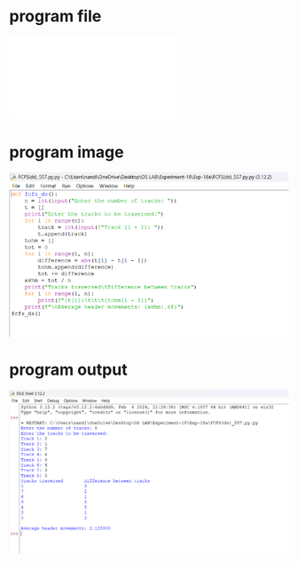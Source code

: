 # program file
![program file](FCFS(ds)_557.py.py)

# program image
![program image](FCFS(ds)_557.png)

# program output
![program output](FCFS(ds)_output_557.png)
